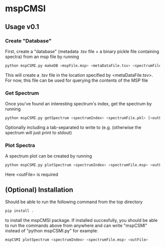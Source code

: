 # mspCMSI



## Usage v0.1

### Create "Database"

First, create a "database" (metadata .tsv file + a binary pickle file containing spectra) from an msp file by running

``` bash
python mspCSMI.py makeDB <mspFile.msp> <metaDataFile.tsv> <spectrumFile.pkl>
```

This will create a .tsv file in the location specified by <metaDataFile.tsv>. For now, this file can be used for querying the contents of the MSP file

### Get Spectrum
Once you've found an interesting spectrum's index, get the spectrum by running

``` bash
python mspCSMI.py getSpectrum <spectrumIndex> <spectrumFile.pkl> [<outFile>]
```

Optionally including a tab-separated <outFile> to write to (e.g. (otherwise the spectrum will just print to stdout)


### Plot Spectra

A spectrum plot can be created by running 

``` bash
python mspCSMI.py plotSpectrum <spectrumIndex> <spectrumFile.msp> <outFile>
```

Here \<outFile\> is required



## (Optional) Installation
Should be able to run the following command from the top directory

``` bash
pip install .
```

to install the mspCMSI package. If installed succesfully, you should be able to run the commands above from anywhere and can write "mspCSMI" instead of "python mspCSMI.py" for example:

``` bash
mspCSMI plotSpectrum <spectrumIndex> <spectrumFile.msp> <outFile>
```
